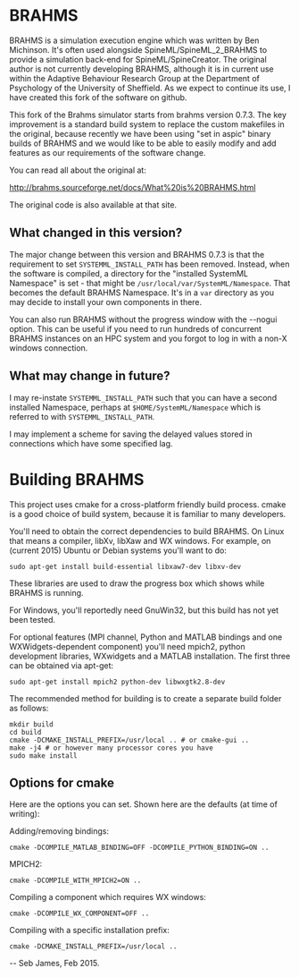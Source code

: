 # BRAHMS

BRAHMS is a simulation execution engine which was written by Ben
Michinson.  It's often used alongside SpineML/SpineML_2_BRAHMS to
provide a simulation back-end for SpineML/SpineCreator. The original
author is not currently developing BRAHMS, although it is in current
use within the Adaptive Behaviour Research Group at the Department of
Psychology of the University of Sheffield. As we expect to continue
its use, I have created this fork of the software on github.

This fork of the Brahms simulator starts from brahms version 0.7.3. The 
key improvement is a standard build system to replace the custom 
makefiles in the original, because recently we have been using "set in 
aspic" binary builds of BRAHMS and we would like to be able to easily 
modify and add features as our requirements of the software change.

You can read all about the original at:

http://brahms.sourceforge.net/docs/What%20is%20BRAHMS.html

The original code is also available at that site.

## What changed in this version?

The major change between this version and BRAHMS 0.7.3 is that the
requirement to set `SYSTEMML_INSTALL_PATH` has been removed. Instead, when
the software is compiled, a directory for the "installed SystemML Namespace"
is set - that might be `/usr/local/var/SystemML/Namespace`. That becomes
the default BRAHMS Namespace. It's in a `var` directory as you may decide
to install your own components in there.

You can also run BRAHMS without the progress window with the --nogui option.
This can be useful if you need to run hundreds of concurrent BRAHMS instances
on an HPC system and you forgot to log in with a non-X windows connection.

## What may change in future?

I may re-instate `SYSTEMML_INSTALL_PATH` such that you can have a second
installed Namespace, perhaps at `$HOME/SystemML/Namespace` which is referred
to with `SYSTEMML_INSTALL_PATH`.

I may implement a scheme for saving the delayed values stored in connections
which have some specified lag.

# Building BRAHMS

This project uses cmake for a cross-platform friendly build process. cmake
is a good choice of build system, because it is familiar to many developers.

You'll need to obtain the correct dependencies to build BRAHMS. On Linux that means a
compiler, libXv, libXaw and WX windows. For example, on (current 2015)
Ubuntu or Debian systems you'll want to do:

~~~ {.bash}
sudo apt-get install build-essential libxaw7-dev libxv-dev
~~~

These libraries are used to draw the progress box which shows while
BRAHMS is running.

For Windows, you'll reportedly need GnuWin32, but this build has not
yet been tested.

For optional features (MPI channel, Python and MATLAB bindings and
one WXWidgets-dependent component) you'll
need mpich2, python development libraries, WXwidgets and a MATLAB
installation. The first three can be obtained via apt-get:

~~~ {.bash}
sudo apt-get install mpich2 python-dev libwxgtk2.8-dev
~~~

The recommended method for building is to create a separate build
folder as follows:

~~~ {.bash}
mkdir build
cd build
cmake -DCMAKE_INSTALL_PREFIX=/usr/local .. # or cmake-gui ..
make -j4 # or however many processor cores you have
sudo make install
~~~

## Options for cmake

Here are the options you can set. Shown here are the defaults (at time of writing):

Adding/removing bindings:
~~~ {.bash}
cmake -DCOMPILE_MATLAB_BINDING=OFF -DCOMPILE_PYTHON_BINDING=ON ..
~~~

MPICH2:
~~~ {.bash}
cmake -DCOMPILE_WITH_MPICH2=ON ..
~~~

Compiling a component which requires WX windows:
~~~ {.bash}
cmake -DCOMPILE_WX_COMPONENT=OFF ..
~~~

Compiling with a specific installation prefix:
~~~ {.bash}
cmake -DCMAKE_INSTALL_PREFIX=/usr/local ..
~~~

--
Seb James, Feb 2015.
